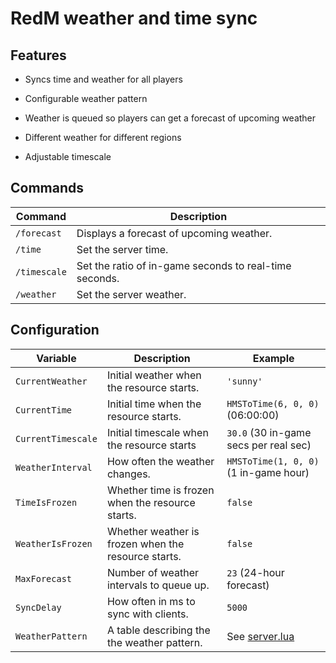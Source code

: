 # RedM weather and time sync

## Features

- Syncs time and weather for all players

- Configurable weather pattern

- Weather is queued so players can get a forecast of upcoming weather

- Different weather for different regions

- Adjustable timescale

## Commands

| Command      | Description                                               |
|--------------|-----------------------------------------------------------|
| `/forecast`  | Displays a forecast of upcoming weather.                  |
| `/time`      | Set the server time.                                      |
| `/timescale` | Set the ratio of in-game seconds to real-time seconds.    |
| `/weather`   | Set the server weather.                                   |

## Configuration

| Variable           | Description | Example |
|--------------------|-----------------------------------------------------|---------------------------------------|
| `CurrentWeather`   | Initial weather when the resource starts.           | `'sunny'`                             |
| `CurrentTime`      | Initial time when the resource starts.              | `HMSToTime(6, 0, 0)` (06:00:00)       |
| `CurrentTimescale` | Initial timescale when the resource starts          | `30.0` (30 in-game secs per real sec) |
| `WeatherInterval`  | How often the weather changes.                      | `HMSToTime(1, 0, 0)` (1 in-game hour) |
| `TimeIsFrozen`     | Whether time is frozen when the resource starts.    | `false`                               |
| `WeatherIsFrozen`  | Whether weather is frozen when the resource starts. | `false`                               |
| `MaxForecast`      | Number of weather intervals to queue up.            | `23` (24-hour forecast)               |
| `SyncDelay`        | How often in ms to sync with clients.               | `5000`                                |
| `WeatherPattern`   | A table describing the the weather pattern.         | See [server.lua](server.lua)          |
